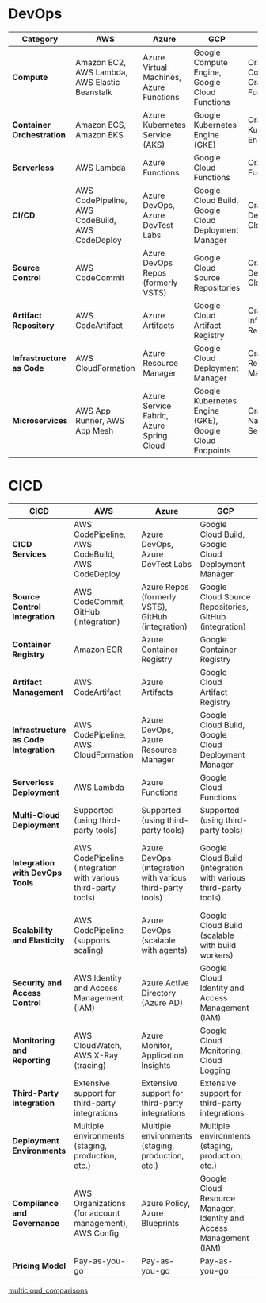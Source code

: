 
# DevOps


| Category               | AWS                                       | Azure                                   | GCP                                      | OCI                              |
|------------------------|-------------------------------------------|-----------------------------------------|------------------------------------------|----------------------------------------|
| **Compute**            | Amazon EC2, AWS Lambda, AWS Elastic Beanstalk | Azure Virtual Machines, Azure Functions | Google Compute Engine, Google Cloud Functions | Oracle Compute, Oracle Functions      |
| **Container Orchestration** | Amazon ECS, Amazon EKS              | Azure Kubernetes Service (AKS)         | Google Kubernetes Engine (GKE)            | Oracle Kubernetes Engine (OKE)       |
| **Serverless**         | AWS Lambda                                | Azure Functions                         | Google Cloud Functions                     | Oracle Functions                     |
| **CI/CD**              | AWS CodePipeline, AWS CodeBuild, AWS CodeDeploy | Azure DevOps, Azure DevTest Labs      | Google Cloud Build, Google Cloud Deployment Manager | Oracle Developer Cloud            |
| **Source Control**      | AWS CodeCommit                            | Azure DevOps Repos (formerly VSTS)     | Google Cloud Source Repositories          | Oracle Developer Cloud            |
| **Artifact Repository** | AWS CodeArtifact                          | Azure Artifacts                        | Google Cloud Artifact Registry            | Oracle Cloud Infrastructure Registry |
| **Infrastructure as Code** | AWS CloudFormation                     | Azure Resource Manager                | Google Cloud Deployment Manager            | Oracle Resource Manager            |
| **Microservices**       | AWS App Runner, AWS App Mesh             | Azure Service Fabric, Azure Spring Cloud | Google Kubernetes Engine (GKE), Google Cloud Endpoints | Oracle Cloud Native Services        |


# CICD

| CICD            | AWS                                       | Azure                                   | GCP                                      | OCI                              |
|-----------------------------|-----------------------------------------|-----------------------------------------|------------------------------------------|---------------------------------------|
| **CICD Services**          | AWS CodePipeline, AWS CodeBuild, AWS CodeDeploy | Azure DevOps, Azure DevTest Labs      | Google Cloud Build, Google Cloud Deployment Manager | Oracle Developer Cloud, Oracle Cloud DevOps |
| **Source Control Integration** | AWS CodeCommit, GitHub (integration)  | Azure Repos (formerly VSTS), GitHub (integration) | Google Cloud Source Repositories, GitHub (integration) | Oracle Developer Cloud, GitHub (integration) |
| **Container Registry**      | Amazon ECR                              | Azure Container Registry               | Google Container Registry                  | Oracle Cloud Infrastructure Registry |
| **Artifact Management**     | AWS CodeArtifact                        | Azure Artifacts                        | Google Cloud Artifact Registry            | Oracle Cloud Infrastructure Registry |
| **Infrastructure as Code Integration** | AWS CodePipeline, AWS CloudFormation | Azure DevOps, Azure Resource Manager   | Google Cloud Build, Google Cloud Deployment Manager | Oracle Developer Cloud, Oracle Resource Manager |
| **Serverless Deployment**   | AWS Lambda                              | Azure Functions                        | Google Cloud Functions                     | Oracle Functions                     |
| **Multi-Cloud Deployment**  | Supported (using third-party tools)   | Supported (using third-party tools)   | Supported (using third-party tools)        | Supported (using third-party tools) |
| **Integration with DevOps Tools** | AWS CodePipeline (integration with various third-party tools) | Azure DevOps (integration with various third-party tools) | Google Cloud Build (integration with various third-party tools) | Oracle Developer Cloud (integration with various third-party tools) |
| **Scalability and Elasticity** | AWS CodePipeline (supports scaling)   | Azure DevOps (scalable with agents)   | Google Cloud Build (scalable with build workers) | Oracle Developer Cloud (scalable) |
| **Security and Access Control** | AWS Identity and Access Management (IAM) | Azure Active Directory (Azure AD)     | Google Cloud Identity and Access Management (IAM) | Oracle Cloud Identity and Access Management (IAM) |
| **Monitoring and Reporting** | AWS CloudWatch, AWS X-Ray (tracing) | Azure Monitor, Application Insights  | Google Cloud Monitoring, Cloud Logging     | Oracle Cloud Monitoring, Oracle Cloud Logging |
| **Third-Party Integration**  | Extensive support for third-party integrations | Extensive support for third-party integrations | Extensive support for third-party integrations | Extensive support for third-party integrations |
| **Deployment Environments**  | Multiple environments (staging, production, etc.) | Multiple environments (staging, production, etc.) | Multiple environments (staging, production, etc.) | Multiple environments (staging, production, etc.) |
| **Compliance and Governance** | AWS Organizations (for account management), AWS Config | Azure Policy, Azure Blueprints       | Google Cloud Resource Manager, Identity and Access Management (IAM) | Oracle Cloud Infrastructure Policies, Identity and Access Management (IAM) |
| **Pricing Model**           | Pay-as-you-go                            | Pay-as-you-go                          | Pay-as-you-go                              | Pay-as-you-go                          |

[multicloud_comparisons](https://github.com/asiandevs/multicloud_comparisons/blob/main/README.md)
